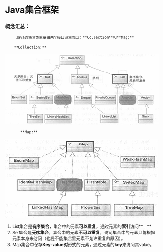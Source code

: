 # Java集合框架

### 概念汇总：

         Java的集合类主要由两个接口派生而出：**Collection**和**Map:**

        **Collection:**

![Collection \( Set, Queue, List\)](../../.gitbook/assets/201203102245165206.png)

           **Map:**

![Map](../../.gitbook/assets/201203102245182467.png)

1. List集合是**有序集合**，集合中的元素**可以重复**，通过元素的**索引**访问**；**
2. Set集合是**无序集合**，集合中的元素**不可以重复**，访问集合中的元素只能根据元素本身来访问（也是不能集合里元素不允许重复的原因）。
3. Map集合中保存**Key-value对**形式的元素，通过元素的**key**来访问其value。

